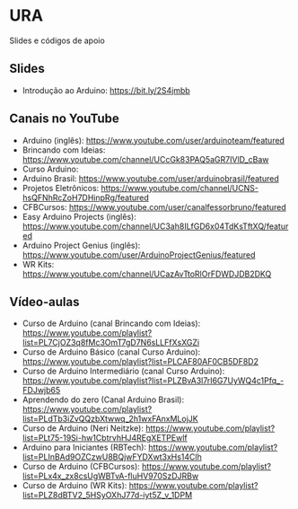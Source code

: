 # URA
Slides e códigos de apoio

## Slides
* Introdução ao Arduino: https://bit.ly/2S4jmbb

## Canais no YouTube
* Arduino (inglês): https://www.youtube.com/user/arduinoteam/featured <br>
* Brincando com Ideias: https://www.youtube.com/channel/UCcGk83PAQ5aGR7IVlD_cBaw <br>
* Curso Arduino: <br>
* Arduino Brasil: https://www.youtube.com/user/arduinobrasil/featured <br>
* Projetos Eletrônicos: https://www.youtube.com/channel/UCNS-hsQFNhRcZoH7DHinpRg/featured <br>
* CFBCursos: https://www.youtube.com/user/canalfessorbruno/featured <br>
* Easy Arduino Projects (inglês): https://www.youtube.com/channel/UC3ah8ILfGD6x04TdKsTftXQ/featured <br>
* Arduino Project Genius (inglês): https://www.youtube.com/user/ArduinoProjectGenius/featured <br>
* WR Kits: https://www.youtube.com/channel/UCazAvTtoRlOrFDWDJDB2DKQ

## Vídeo-aulas
* Curso de Arduino (canal Brincando com Ideias): https://www.youtube.com/playlist?list=PL7CjOZ3q8fMc3OmT7gD7N6sLLFfXsXGZi <br>
* Curso de Arduino Básico (canal Curso Arduino): https://www.youtube.com/playlist?list=PLCAF80AF0CB5DF8D2 <br>
* Curso de Arduino Intermediário (canal Curso Arduino): https://www.youtube.com/playlist?list=PLZBvA3l7rI6G7UyWQ4c1Pfq_-FDJwjb65 <br>
* Aprendendo do zero (Canal Arduino Brasil): https://www.youtube.com/playlist?list=PLdTb3iZvQQzbXtwwq_2h1wxFAnxMLojJK <br>
* Curso de Arduino (Neri Neitzke): https://www.youtube.com/playlist?list=PLt75-19Si-hw1CbtrvhHJ4REgXETPEwlf <br>
* Arduino para Iniciantes (RBTech): https://www.youtube.com/playlist?list=PLInBAd9OZCzwU8BQjwFYDXwt3xHs14Clh <br>
* Curso de Arduino (CFBCursos): https://www.youtube.com/playlist?list=PLx4x_zx8csUgWBTvA-fluHV970SzDJRBw <br>
* Curso de Arduino (WR Kits): https://www.youtube.com/playlist?list=PLZ8dBTV2_5HSyOXhJ77d-iyt5Z_v_1DPM
